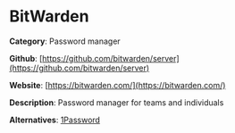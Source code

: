 
# BitWarden

**Category**: Password manager

**Github**: [https://github.com/bitwarden/server](https://github.com/bitwarden/server)

**Website**: [https://bitwarden.com/](https://bitwarden.com/)

**Description**:
Password manager for teams and individuals

**Alternatives**: [1Password](https://1password.com/)
